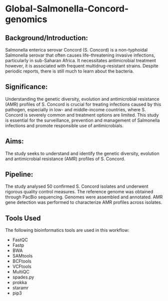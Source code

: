 # Global-Salmonella-Concord-genomics
## Background/Introduction:
Salmonella enterica serovar Concord (S. Concord) is a non-typhoidal Salmonella serovar that often causes life-threatening invasive   infections,   particularly   in   sub-Saharan   Africa.   It   necessitates
antimicrobial treatment however, it is associated with frequent multidrug-resistant strains. Despite
periodic reports, there is still much to learn about the bacteria.

## Significance:
Understanding the genetic diversity, evolution and antimicrobial resistance (AMR) profiles of S.
Concord is crucial for treating infections caused by this pathogen, especially in low- and middle-income
countries, where S. Concord is severely common and treatment options are limited. This study is
essential for the surveillance, prevention and management of Salmonella infections and promote
responsible use of antimicrobials. 

## Aims:
The study seeks to understand and identify the genetic diversity, evolution and antimicrobial resistance
(AMR) profiles of S. Concord. 

## Pipeline:
The study analysed 50 confirmed S. Concord isolates and underwent rigorous quality control measures. The reference genome was obtained through PacBio sequencing. Genomes were assembled and annotated. AMR gene detection was performed to characterize AMR profiles across isolates.

## Tools Used

The following bioinformatics tools are used in this workflow:

- FastQC
- Fastp
- BWA
- SAMtools
- BCFtools
- VCFtools
- MultiQC
- spades.py
- prokka
- staramr
- pip3
